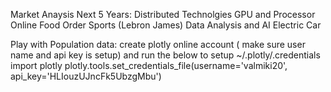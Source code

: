 Market Anaysis Next 5 Years:
Distributed Technolgies
GPU and Processor
Online Food Order
Sports (Lebron James)
Data Analysis and AI
Electric Car


Play with Population data:
create plotly online account ( make sure user name and api key is setup)
and run the below to setup ~/.plotly/.credentials
import plotly
plotly.tools.set_credentials_file(username='valmiki20', api_key='HLIouzUJncFk5UbzgMbu')

